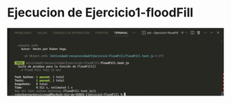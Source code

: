 # Ejecucion de Ejercicio1-floodFill

![Alt text](<Captura de Pantalla 2023-09-29 a la(s) 16.00.03.png>)